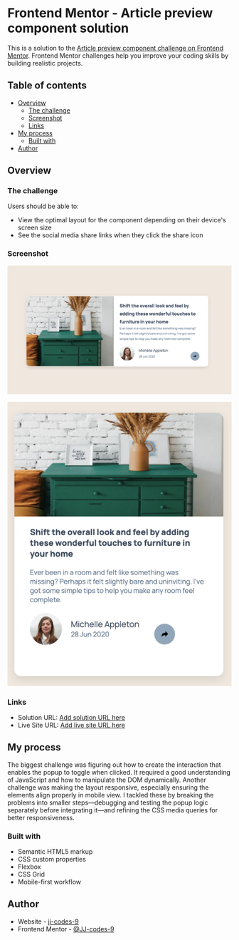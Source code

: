 # Frontend Mentor - Article preview component solution

This is a solution to the [Article preview component challenge on Frontend Mentor](https://www.frontendmentor.io/challenges/article-preview-component-dYBN_pYFT). Frontend Mentor challenges help you improve your coding skills by building realistic projects. 

## Table of contents

- [Overview](#overview)
  - [The challenge](#the-challenge)
  - [Screenshot](#screenshot)
  - [Links](#links)
- [My process](#my-process)
  - [Built with](#built-with)
- [Author](#author)


## Overview

### The challenge

Users should be able to:

- View the optimal layout for the component depending on their device's screen size
- See the social media share links when they click the share icon

### Screenshot

![](./design/mySolution_desktopView.png)

![](./design/mySolution_mobileView.png)


### Links

- Solution URL: [Add solution URL here](https://www.frontendmentor.io/solutions/article-preview-component-master-dqj5htQHX0)
- Live Site URL: [Add live site URL here](https://jj-codes-9.github.io/article-preview-component-master/
)

## My process
The biggest challenge was figuring out how to create the interaction that enables the popup to toggle when clicked. It required a good understanding of JavaScript and how to manipulate the DOM dynamically. Another challenge was making the layout responsive, especially ensuring the elements align properly in mobile view. I tackled these by breaking the problems into smaller steps—debugging and testing the popup logic separately before integrating it—and refining the CSS media queries for better responsiveness.

### Built with
- Semantic HTML5 markup
- CSS custom properties
- Flexbox
- CSS Grid
- Mobile-first workflow

## Author

- Website - [jj-codes-9](https://www.jjatwork.com)
- Frontend Mentor - [@JJ-codes-9](https://www.frontendmentor.io/profile/JJ-codes-9)
